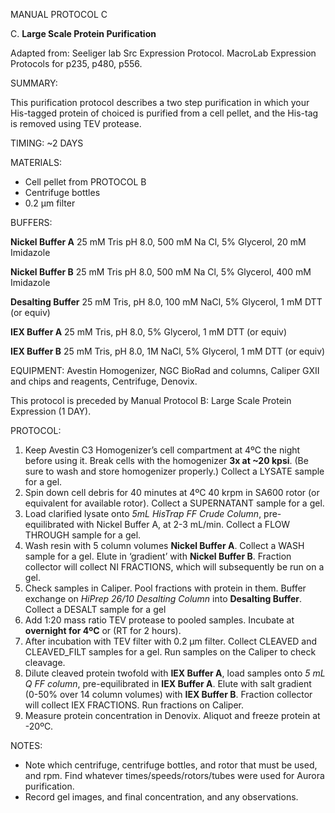 MANUAL PROTOCOL C

C. **Large Scale Protein Purification**

Adapted from:
Seeliger lab Src Expression Protocol.
MacroLab Expression Protocols for p235, p480, p556.

SUMMARY:

This purification protocol describes a two step purification in which your His-tagged protein of choiced is purified from a cell pellet, and the His-tag is removed using TEV protease.

TIMING: ~2 DAYS

MATERIALS:
- Cell pellet from PROTOCOL B
- Centrifuge bottles
- 0.2 µm filter

BUFFERS:

**Nickel Buffer A**
25 mM Tris pH 8.0, 500 mM Na Cl, 5% Glycerol, 20 mM Imidazole

**Nickel Buffer B**
25 mM Tris pH 8.0, 500 mM Na Cl, 5% Glycerol, 400 mM Imidazole

**Desalting Buffer**
25 mM Tris, pH 8.0, 100 mM NaCl, 5% Glycerol, 1 mM DTT (or equiv)

**IEX Buffer A**
25 mM Tris, pH 8.0, 5% Glycerol, 1 mM DTT (or equiv)

**IEX Buffer B**
25 mM Tris, pH 8.0, 1M NaCl, 5% Glycerol, 1 mM DTT (or equiv)

EQUIPMENT: Avestin Homogenizer, NGC BioRad and columns, Caliper GXII and chips and reagents, Centrifuge, Denovix.

This protocol is preceded by Manual Protocol B: Large Scale Protein Expression (1 DAY).

PROTOCOL:

1.	Keep Avestin C3 Homogenizer’s cell compartment at 4ºC the night before using it. Break cells with the homogenizer **3x at ~20 kpsi**. (Be sure to wash and store homogenizer properly.)  Collect a LYSATE sample for a gel.
2.	Spin down cell debris for 40 minutes at 4ºC 40 krpm in SA600 rotor (or equivalent for available rotor). Collect a SUPERNATANT sample for a gel.
3.	Load clarified lysate onto *5mL HisTrap FF Crude Column*, pre-equilibrated with Nickel Buffer A, at 2-3 mL/min. Collect a FLOW THROUGH sample for a gel.
4.	Wash resin with 5 column volumes **Nickel Buffer A**. Collect a WASH sample for a gel. Elute in ‘gradient’ with **Nickel Buffer B**.  Fraction collector will collect NI FRACTIONS, which will subsequently be run on a gel.
5.	Check samples in Caliper. Pool fractions with protein in them. Buffer exchange on *HiPrep 26/10 Desalting Column* into **Desalting Buffer**. Collect a DESALT sample for a gel
6.	Add 1:20 mass ratio TEV protease to pooled samples. Incubate at **overnight for 4ºC** or (RT for 2 hours).
7.	After incubation with TEV filter with 0.2 µm filter. Collect CLEAVED and CLEAVED_FILT samples for a gel. Run samples on the Caliper to check cleavage.
8.	Dilute cleaved protein twofold with **IEX Buffer A**, load samples onto *5 mL Q FF column*, pre-equilibrated in **IEX Buffer A**. Elute with salt gradient (0-50% over 14 column volumes) with **IEX Buffer B**. Fraction collector will collect IEX FRACTIONS. Run fractions on Caliper.
9.	Measure protein concentration in Denovix. Aliquot and freeze protein at -20ºC. 

NOTES:

- Note which centrifuge, centrifuge bottles, and rotor that must be used, and rpm. Find whatever times/speeds/rotors/tubes were used for Aurora purification.
- Record gel images, and final concentration, and any observations.



